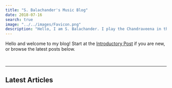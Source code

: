 ```yaml
---
title: "S. Balachander's Music Blog"
date: 2018-07-16
search: true
image: "../../images/Favicon.png"
description: "Hello, I am S. Balachander. I play the Chandraveena in the Dhrupad style, a traditional style of Maarga Sangeet. Welcome to my Music Blog - a collection of my ideas, thoughts and understanding about music, its origins, my teachers, my instruments and many more topics. Read on to find out more!"
---
```


Hello and welcome to my blog! Start at the <a href="/blog/intro-to-blog/"><inline-button>Introductory Post</inline-button></a> if you are new, or browse the latest posts below.

<br>
<hr>

## Latest Articles

<blog-index></blog-index>

